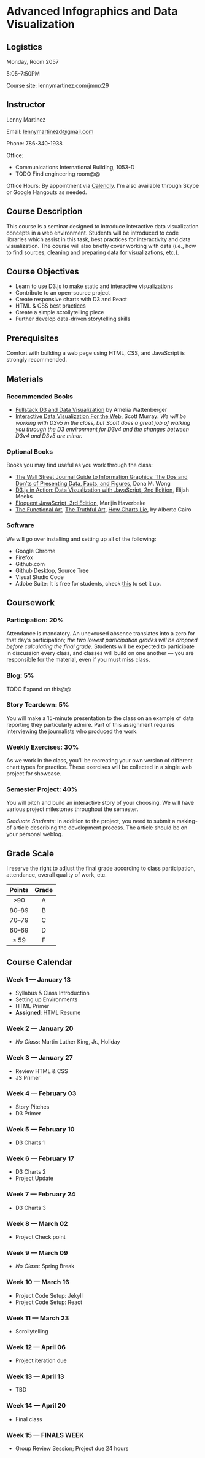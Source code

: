 # Advanced Infographics and Data Visualization

## Logistics

Monday, Room 2057

5:05–7:50PM

Course site: lennymartinez.com/jmmx29

## Instructor

Lenny Martinez

Email: [lennymartinezd@gmail.com](mailto:lennymartinezd@gmail.com)

Phone: 786-340-1938

Office:

* Communications International Building, 1053-D
* TODO Find engineering room@@

Office Hours: By appointment via [Calendly](https://calendly.com/lennymartinezd/meeting). I'm also available through Skype or Google Hangouts as needed.

## Course Description

This course is a seminar designed to introduce interactive data visualization concepts in a web environment. Students will be introduced to code libraries which assist in this task, best practices for interactivity and data visualization. The course will also briefly cover working with data (i.e., how to find sources, cleaning and preparing data for visualizations, etc.).

## Course Objectives

* Learn to use D3.js to make static and interactive visualizations
* Contribute to an open-source project
* Create responsive charts with D3 and React
* HTML & CSS best practices
* Create a simple scrollytelling piece
* Further develop data-driven storytelling skills

## Prerequisites

Comfort with building a web page using HTML, CSS, and JavaScript is strongly recommended.

## Materials

### Recommended Books

* [Fullstack D3 and Data Visualization](https://www.newline.co/fullstack-d3) by Amelia Wattenberger
* [Interactive Data Visualization For the Web](https://www.amazon.com/dp/1491921285), Scott Murray: *We will be working with D3v5 in the class, but Scott does a great job of walking you through the D3 environment for D3v4 and the changes between D3v4 and D3v5 are minor.*

### Optional Books

Books you may find useful as you work through the class:

* [The Wall Street Journal Guide to Information Graphics: The Dos and Don’ts of Presenting Data, Facts, and Figures](https://www.amazon.com/dp/0393347281/), Dona M. Wong
* [D3.js in Action: Data Visualization with JavaScript, 2nd Edition](https://www.amazon.com/dp/1617294489), Elijah Meeks
* [Eloquent JavaScript, 3rd Edition](https://eloquentjavascript.net/), Marijin Haverbeke
* [The Functional Art](https://www.amazon.com/dp/0321834739), [The Truthful Art](https://www.amazon.com/dp/0321934075/), [How Charts Lie](https://www.amazon.com/dp/1324001569/), by Alberto Cairo

### Software

We will go over installing and setting up all of the following:

* Google Chrome
* Firefox
* Github.com
* Github Desktop, Source Tree
* Visual Studio Code
* Adobe Suite: It is free for students, check [this](https://www.it.miami.edu/a-z-listing/adobe-creative-cloud/index.html) to set it up.

## Coursework

### Participation: 20%

Attendance is mandatory. An unexcused absence translates into a zero for that day’s participation; *the two lowest participation grades will be dropped before calculating the final grade.* Students will be expected to participate in discussion every class, and classes will build on one another — you are responsible for the material, even if you must miss class.

### Blog: 5%

TODO Expand on this@@

### Story Teardown: 5%

You will make a 15-minute presentation to the class on an example of data reporting they particularly admire. Part of this assignment requires interviewing the journalists who produced the work.

### Weekly Exercises: 30%

As we work in the class, you’ll be recreating your own version of different chart types for practice. These exercises will be collected in a single web project for showcase.

### Semester Project: 40%

You will pitch and build an interactive story of your choosing. We will have various project milestones throughout the semester.

*Graduate Students*: In addition to the project, you need to submit a making-of article describing the development process. The article should be on your personal weblog.

## Grade Scale

I reserve the right to adjust the final grade according to class participation, attendance, overall quality of work, etc.

| Points | Grade |
|:---:|:---:|
| >90 | A |
| 80–89 | B |
| 70–79 | C |
| 60–69 | D |
| ≤ 59 | F |

## Course Calendar

### Week 1 — January 13

* Syllabus & Class Introduction
* Setting up Environments
* HTML Primer
* **Assigned**: HTML Resume

### Week 2 — January 20

* *No Class*: Martin Luther King, Jr., Holiday

### Week 3 — January 27

* Review HTML & CSS
* JS Primer

### Week 4 — February 03

* Story Pitches
* D3 Primer

### Week 5 — February 10

* D3 Charts 1

### Week 6 — February 17

* D3 Charts 2
* Project Update

### Week 7 — February 24

* D3 Charts 3

### Week 8 — March 02

* Project Check point

### Week 9 — March 09

* *No Class*: Spring Break

### Week 10 — March 16

* Project Code Setup: Jekyll
* Project Code Setup: React

### Week 11 — March 23

* Scrollytelling

### Week 12 — April 06

* Project iteration due

### Week 13 — April 13

* TBD

### Week 14 — April 20

* Final class

### Week 15 — FINALS WEEK

* Group Review Session; Project due 24 hours
